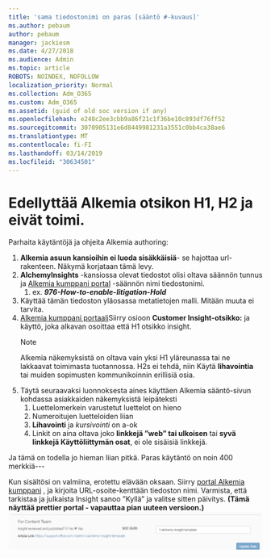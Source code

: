 ```yaml
---
title: 'sama tiedostonimi on paras [sääntö #-kuvaus]'
ms.author: pebaum
author: pebaum
manager: jackiesm
ms.date: 4/27/2018
ms.audience: Admin
ms.topic: article
ROBOTS: NOINDEX, NOFOLLOW
localization_priority: Normal
ms.collection: Adm_O365
ms.custom: Adm_O365
ms.assetid: (guid of old soc version if any)
ms.openlocfilehash: e248c2ee3cbb9a86f21c1f36be10c893df76ff52
ms.sourcegitcommit: 3070905131e6d8449981231a3551c0bb4ca38ae6
ms.translationtype: MT
ms.contentlocale: fi-FI
ms.lasthandoff: 03/14/2019
ms.locfileid: "30634501"
---
```

# <a name="required-alchemy-header-h1-h2s-dont-work"></a>Edellyttää Alkemia otsikon H1, H2 ja eivät toimi.
Parhaita käytäntöjä ja ohjeita Alkemia authoring:

1. **Alkemia asuun kansioihin ei luoda sisäkkäisiä**- se hajottaa url-rakenteen. Näkymä korjataan tämä levy.
1. **AlchemyInsights** -kansiossa olevat tiedostot olisi oltava säännön tunnus ja [Alkemia kumppani portal](https://alchemyportal.azurewebsites.net) -säännön nimi tiedostonimi.
    1. ex. ***976-How-to-enable-litigation-Hold***
1. Käyttää tämän tiedoston yläosassa metatietojen malli. Mitään muuta ei tarvita.
1. [Alkemia kumppani portaali](https://alchemyportal.azurewebsites.net)Siirry osioon **Customer Insight-otsikko:** ja käyttö, joka alkavan osoittaa että H1 otsikko insight. 
    > [!NOTE]
    > Alkemia näkemyksistä on oltava vain yksi H1 yläreunassa tai ne lakkaavat toimimasta tuotannossa. H2s ei tehdä, niin Käytä **lihavointia** tai muiden sopimusten kommunikoinnin erillisiä osia.
1. Täytä seuraavaksi luonnoksesta aines käyttäen Alkemia sääntö-sivun kohdassa asiakkaiden näkemyksistä leipäteksti
    1. Luettelomerkein varustetut luettelot on hieno
    1. Numeroitujen luetteloiden liian
    1. **Lihavointi** ja *kursivointi* on a-ok
    1. Linkit on aina oltava joko **linkkejä ”web” tai ulkoisen** tai **syvä linkkejä Käyttöliittymän osat**, ei ole sisäisiä linkkejä.

Ja tämä on todella jo hieman liian pitkä. Paras käytäntö on noin 400 merkkiä---

Kun sisältösi on valmiina, erotettu elävään oksaan. Siirry [portal Alkemia kumppani](https://alchemyportal.azurewebsites.net) , ja kirjoita URL-osoite-kenttään tiedoston nimi. Varmista, että tarkistaa ja julkaista Insight sanoo ”Kyllä” ja valitse sitten päivitys. **(Tämä näyttää prettier portal - vapauttaa pian uuteen versioon.)** 
 ![url-kenttä](media/for-content-team.PNG)

